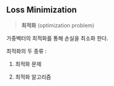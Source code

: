 ## Loss Minimization

> **최적화** 
> (optimization problem)

가중벡터의 최적화를 통해 손실을 최소화 한다.


최적화의 두 종류 :

1) 최적화 문제

2) 최적화 알고리즘


<imng >
<!--stackedit_data:
eyJoaXN0b3J5IjpbOTIwNjI4Mzk3LC0xMzgwMzE0NDgwLDEzOT
Y4OTEzODldfQ==
-->